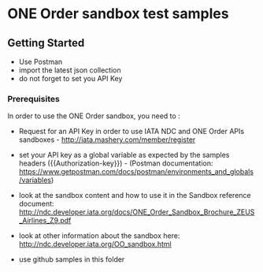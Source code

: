 # ONE Order sandbox test samples


## Getting Started
- Use Postman
- import the latest json collection
- do not forget to set you API Key 

### Prerequisites

In order to use the ONE Order sandbox, you need to :

- Request for an API Key in order to use IATA NDC and ONE Order APIs sandboxes - http://iata.mashery.com/member/register
- set your API key as a global variable as expected by the samples headers ({{Authorization-key}}) - (Postman documentation: https://www.getpostman.com/docs/postman/environments_and_globals/variables)

- look at the sandbox content and how to use it in the Sandbox reference document: http://ndc.developer.iata.org/docs/ONE_Order_Sandbox_Brochure_ZEUS_Airlines_Z9.pdf
- look at other information about the sandbox here: http://ndc.developer.iata.org/OO_sandbox.html


- use github samples in this folder


